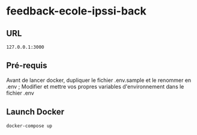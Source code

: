 # feedback-ecole-ipssi-back
## URL
```
127.0.0.1:3000
```
## Pré-requis
Avant de lancer docker, dupliquer le fichier .env.sample et le renommer en .env ;
Modifier et mettre vos propres variables d'environnement dans le fichier .env

## Launch Docker 
```
docker-compose up
```